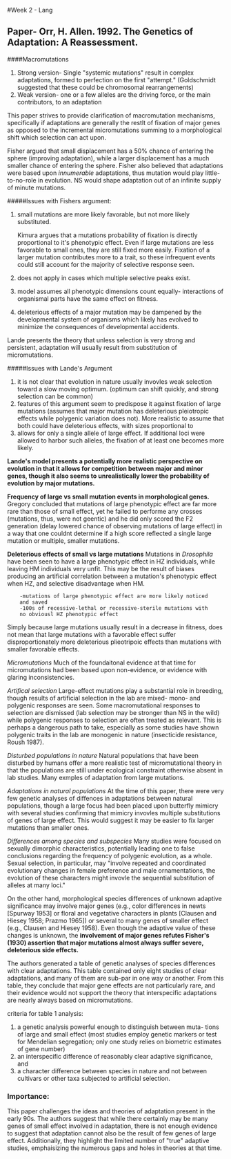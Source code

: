 #Week 2 - Lang

## Paper- Orr, H. Allen. 1992. The Genetics of Adaptation: A Reassessment.  

####Macromutations

1. Strong version- Single "systemic mutations" result in complex adaptations, formed to perfection on the first "attempt." (Goldschmidt suggested that these could be chromosomal rearrangements)
2. Weak version- one or a few alleles are the driving force, or the main contributors, to an adaptation

This paper strives to provide clarification of macromutation mechanisms, specifically if adaptations are generally the restlt of fixation of major genes as opposed to the incremental micromutations summing to a morphological shift which selection can act upon. 

Fisher argued that small displacement has a 50% chance of entering the sphere (improving adaptation), while a larger displacement has a much smaller chance of entering the sphere. Fisher also believed that adaptations were based upon *innumerable* adaptations, thus mutation would play little-to-no-role in evolution.  NS would shape adaptation out of an infinite supply of minute mutations. 

#####Issues with Fishers argument:

1. small mutations are more likely favorable, but not more likely substituted.  
	
	Kimura argues that a mutations probability of fixation is directly proportional to it's phenotypic effect.  Even if large mutations are less favorable to small ones, they are still fixed more easily. Fixation of a larger mutation contributes more to a trait, so these infrequent events could still account for the majority of selective response seen. 
	
2. does not apply in cases which multiple selective peaks exist. 
3. model assumes all phenotypic dimensions count equally- interactions of organismal parts have the same effect on fitness. 
4. deleterious effects of a major mutation may be dampened by the developmental system of organisms which likely has evolved to minimize the consequences of developmental accidents. 

Lande presents the theory that unless selection is very strong and persistent, adaptation will usually result from substitution of micromutations.  

#####Issues with Lande's Argument

1. it is not clear that evolution in nature usually invovles weak selection toward a slow moving optimum. (optimum can shift quickly, and strong selection can be common)
2. features of this argument seem to predispose it against fixation of large mutations (assumes that major mutation has deleterious pleiotropic effects while polygenic variation does not). More realistic to assume that both could have deleterious effects, with sizes proportional to 
3. allows for only a single allele of large effect. If additional loci were allowed to harbor such alleles, the fixation of at least one becomes more likely. 

**Lande's model presents a potentially more realistic perspective on evolution in that it allows for competition between major and minor genes, though it also seems to unrealistically lower the probability of evolution by major mutations.** 

**Frequency of large vs small mutation events in morphological genes.** Gregory concluded that mutations of large phenotypic effect are far more rare than those of small effect, yet he failed to performe any crosses (mutations, thus, were not geentic) and he did only scored the F2 generation (delay lowered chance of observing mutations of large effect) in a way that one couldnt determine if a high score reflected a single large mutation or multiple, smaller mutations. 

**Deleterious effects of small vs large mutations** Mutations in *Drosophila* have been seen to have a large phenotypic effect in HZ individuals, while leaving HM individuals very unfit. This may be the result of biases producing an artificial correlation between a mutation's phenotypic effect when HZ, and selective disadvantage when HM. 

		-mutations of large phenotypic effect are more likely noticed
		and saved
		-100s of recessive-lethal or recessive-sterile mutations with
		no obviousl HZ phenotypic effect
		
Simply because large mutations usually result in a decrease in fitness, does not mean that large mutations with a favorable effect suffer disproportionately more deleterious plieotripoic effects than mutations with smaller favorable effects. 

*Micromutations* Much of the foundaitonal evidence at that time for micromutations had been based upon non-evidence, or evidence with glaring inconsistencies. 

*Artifical selection* Large-effect mutations play a substantial role in breeding, though results of artificial selection in the lab are mixed- mono- and polygenic responses are seen.  Some macromutational responses to selection are dismissed (lab selection may be stronger than NS in the wild) while polygenic responses to selection are often treated as relevant.  This is perhaps a dangerous path to take, especially as some studies have shown polygenic traits in the lab are monogenic in nature (insecticide resistance, Roush 1987). 

*Disturbed populations in nature* Natural populations that have been disturbed by humans offer a more realistic test of micromutational theory in that the populations are still under ecological constraint otherwise absent in lab studies.  Many exmples of adaptation from large mutations. 

*Adaptations in natural populations* At the time of this paper, there were very few genetic analyses of diffences in adaptations between natural populations, though a large focus had been placed upon butterfly mimicry with several studies confirming that mimicry invovles multiple substitutions of genes of large effect.  This would suggest it may be easier to fix larger mutations than smaller ones. 

*Differences among species and subspecies* Many studies were focused on sexually dimorphic characteristics, potentially leading one to false conclusions regarding the frequency of polygenic evolution, as a whole.  Sexual selection, in particular, may "involve repeated and coordinated evolutionary changes in female preference and male ornamentations, the evolution of these characters might invovle the sequential substitution of alleles at many loci." 

On the other hand, morphological species differences of unknown adaptive significance may involve major genes (e.g., color differences in newts [Spurway 1953] or floral and vegetative characters in plants [Clausen and Hiesey 1958; Prazmo 1965]) or several to many genes of smaller effect (e.g., Clausen and Hiesey 1958). Even though the adaptive value of these changes is unknown, the **involvement of major genes refutes Fisher's (1930) assertion that major mutations almost always suffer severe, deleterious side effects.** 

The authors generated a table of genetic analyses of species differences with clear adaptations. This table contained only eight studies of clear adaptations, and many of them are sub-par in one way or another. From this table, they conclude that major gene effects are not particularly rare, and their evidence would not support the theory that interspecific adaptations are nearly always based on micromutations. 

criteria for table 1 analysis:

1. a genetic analysis powerful enough to distinguish between muta- tions of large and small effect (most studies employ genetic markers or test for Mendelian segregation; only one study relies on biometric estimates of gene number)
2. an interspecific difference of reasonably clear adaptive significance, and 
3. a character difference between species in nature and not between cultivars or other taxa subjected to artificial selection.

### Importance:
This paper challenges the ideas and theories of adaptation present in the early 90s.  The authors suggest that while there certainly may be many genes of small effect involved in adaptation, there is not enough evidence to suggest that adaptation cannot also be the result of few genes of large effect.  Additionally, they highlight the limited number of "true" adaptive studies, emphaisizing the numerous gaps and holes in theories at that time.  

